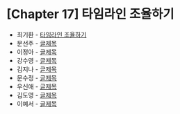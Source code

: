 # [Chapter 17] 타임라인 조율하기

- 최기환 - [타임라인 조율하기](https://www.blog.gihwan-dev.com/posts/bookSailor-fp-chapter17/)
- 문선주 - [글제목](링크)
- 이정아 - [글제목](링크)
- 강수영 - [글제목](링크)
- 김지나 - [글제목](링크)
- 문수정 - [글제목](링크)
- 우신애 - [글제목](링크)
- 김도영 - [글제목](링크)
- 이예서 - [글제목](링크)
